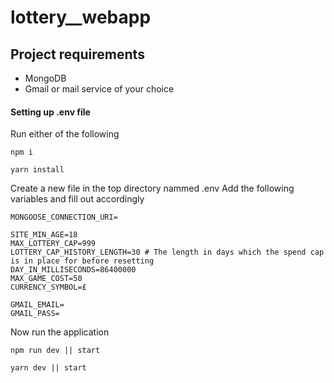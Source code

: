 # lottery__webapp

## Project requirements
- MongoDB
- Gmail or mail service of your choice

#### Setting up .env file

Run either of the following
```
npm i

yarn install
```

Create a new file in the top directory nammed .env
Add the following variables and fill out accordingly

```
MONGOOSE_CONNECTION_URI=

SITE_MIN_AGE=18
MAX_LOTTERY_CAP=999
LOTTERY_CAP_HISTORY_LENGTH=30 # The length in days which the spend cap is in place for before resetting
DAY_IN_MILLISECONDS=86400000
MAX_GAME_COST=50
CURRENCY_SYMBOL=£

GMAIL_EMAIL=
GMAIL_PASS=
```

Now run the application
```
npm run dev || start

yarn dev || start
```